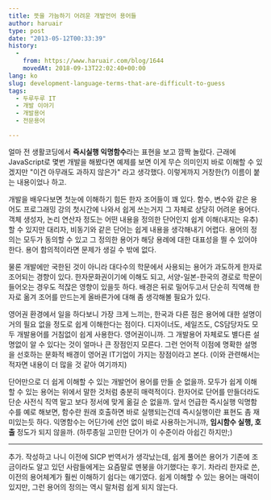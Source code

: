 ```yaml
---
title: 뜻을 가늠하기 어려운 개발언어 용어들
author: haruair
type: post
date: "2013-05-12T00:33:39"
history:
  - 
    from: https://www.haruair.com/blog/1644
    movedAt: 2018-09-13T22:02:40+00:00
lang: ko
slug: development-language-terms-that-are-difficult-to-guess
tags:
  - 두루두루 IT
  - 개발 이야기
  - 개발용어
  - 전문용어

---
```

얼마 전 생활코딩에서 **즉시실행 익명함수**라는 표현을 보고 깜짝 놀랐다. 근래에 JavaScript로 몇번 개발을 해봤다면 예제를 보면 이게 무슨 의미인지 바로 이해할 수 있겠지만 "이건 아무래도 과하지 않은가" 라고 생각했다. 이렇게까지 거창한(?) 이름이 붙는 내용이었나 하고.

개발을 배우다보면 첫눈에 이해하기 힘든 한자 조어들이 꽤 있다. 함수, 변수와 같은 용어도 프로그래밍 강의 첫시간에 나와서 쉽게 쓰는거지 그 자체로 상당히 어려운 용어다. 객체 생성자, 논리 연산자 정도는 어떤 내용을 정의한 단어인지 쉽게 이해(내지는 유추) 할 수 있지만 대리자, 비동기와 같은 단어는 쉽게 내용을 생각해내기 어렵다. 용어의 정의는 모두가 동의할 수 있고 그 정의한 용어가 해당 용례에 대한 대표성을 띌 수 있어야 한다. 용어 함의적이라면 문제가 생길 수 밖에 없다.

물론 개발에만 국한된 것이 아니라 대다수의 학문에서 사용되는 용어가 과도하게 한자로 조어되는 경향이 있다. 한자문화권이기에 이해도 되고, 서양-일본-한국의 경로로 학문이 들어오는 경우도 적잖은 영향이 있을듯 하다. 배경은 뒤로 밀어두고서 단순히 직역해 한자로 옮겨 조어를 만드는게 올바른가에 대해 좀 생각해볼 필요가 있다.

영어권 환경에서 일을 하다보니 가장 크게 느끼는, 한국과 다른 점은 용어에 대한 설명이 거의 필요 없을 정도로 쉽게 이해한다는 점이다. 디자이너도, 세일즈도, CS담당자도 모두 개발용어를 거침없이 쉽게 사용한다. 영어권이니까. 그 개발용어 자체로도 별다른 설명없이 알 수 있다는 것이 얼마나 큰 장점인지 모른다. 그런 언어적 이점에 명확한 설명을 선호하는 문화적 배경이 영어권 IT기업이 가지는 장점이라고 본다. (이와 관련해서는 적자면 내용이 더 많을 것 같아 여기까지)

단어만으로 더 쉽게 이해할 수 있는 개발언어 용어를 만들 순 없을까. 모두가 쉽게 이해할 수 있는 용어는 위에서 말한 것처럼 충분히 매력적이다. 한자어로 단어를 만들더라도 단순 사전식 직역 말고 보다 정서에 맞게 옮길 순 없을까. 앞서 언급한 즉시실행 익명함수를 예로 해보면, 함수란 원래 호출하면 바로 실행되는건데 즉시실행이란 표현도 좀 재미있는듯 하다. 익명함수는 어딘가에 선언 없이 바로 사용하는거니까, **임시함수 실행, 호출** 정도가 되지 않을까. (하루종일 고민한 단어가 이 수준이라 아쉽긴 하지만;)

* * *

추가. 작성하고 나니 이전에 SICP 번역서가 생각났는데, 쉽게 풀어쓴 용어가 기존에 조금이라도 알고 있던 사람들에게는 요즘말로 멘붕을 야기했다는 후기. 차라리 한자로 쓴, 이전의 용어체계가 훨씬 이해하기 쉽다는 얘기였다. 쉽게 이해할 수 있는 용어는 매력이 있지만, 그런 용어의 정의는 역시 말처럼 쉽게 되지 않는다.